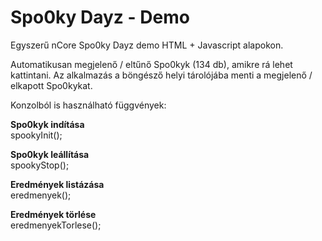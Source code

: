 # Spo0ky Dayz - Demo #

Egyszerű nCore Spo0ky Dayz demo HTML + Javascript alapokon.

Automatikusan megjelenő / eltűnő Spo0kyk (134 db), amikre rá lehet kattintani.
Az alkalmazás a böngésző helyi tárolójába menti a megjelenő / elkapott Spo0kykat.

Konzolból is használható függvények:

<b>Spo0kyk indítása</b><br>
spookyInit();<br>

<b>Spo0kyk leállítása</b><br>
spookyStop();<br>

<b>Eredmények listázása</b><br>
eredmenyek();<br>

<b>Eredmények törlése</b><br>
eredmenyekTorlese();<br>
